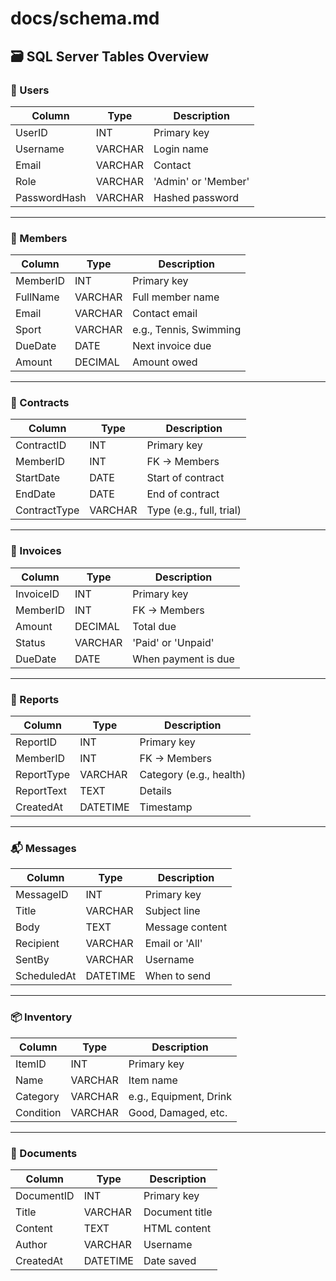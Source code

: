 # docs/schema.md

## 🗃️ SQL Server Tables Overview

### 🔐 Users
| Column       | Type       | Description              |
|--------------|------------|--------------------------|
| UserID       | INT        | Primary key              |
| Username     | VARCHAR    | Login name               |
| Email        | VARCHAR    | Contact                  |
| Role         | VARCHAR    | 'Admin' or 'Member'      |
| PasswordHash | VARCHAR    | Hashed password          |

---

### 👥 Members
| Column     | Type       | Description              |
|------------|------------|--------------------------|
| MemberID   | INT        | Primary key              |
| FullName   | VARCHAR    | Full member name         |
| Email      | VARCHAR    | Contact email            |
| Sport      | VARCHAR    | e.g., Tennis, Swimming   |
| DueDate    | DATE       | Next invoice due         |
| Amount     | DECIMAL    | Amount owed              |

---

### 📄 Contracts
| Column       | Type       | Description              |
|--------------|------------|--------------------------|
| ContractID   | INT        | Primary key              |
| MemberID     | INT        | FK → Members             |
| StartDate    | DATE       | Start of contract        |
| EndDate      | DATE       | End of contract          |
| ContractType | VARCHAR    | Type (e.g., full, trial) |

---

### 🧾 Invoices
| Column     | Type       | Description              |
|------------|------------|--------------------------|
| InvoiceID  | INT        | Primary key              |
| MemberID   | INT        | FK → Members             |
| Amount     | DECIMAL    | Total due                |
| Status     | VARCHAR    | 'Paid' or 'Unpaid'       |
| DueDate    | DATE       | When payment is due      |

---

### 🧠 Reports
| Column     | Type       | Description              |
|------------|------------|--------------------------|
| ReportID   | INT        | Primary key              |
| MemberID   | INT        | FK → Members             |
| ReportType | VARCHAR    | Category (e.g., health)  |
| ReportText | TEXT       | Details                  |
| CreatedAt  | DATETIME   | Timestamp                |

---

### 📬 Messages
| Column       | Type     | Description             |
|--------------|----------|-------------------------|
| MessageID    | INT      | Primary key             |
| Title        | VARCHAR  | Subject line            |
| Body         | TEXT     | Message content         |
| Recipient    | VARCHAR  | Email or 'All'          |
| SentBy       | VARCHAR  | Username                |
| ScheduledAt  | DATETIME | When to send            |

---

### 📦 Inventory
| Column     | Type     | Description             |
|------------|----------|-------------------------|
| ItemID     | INT      | Primary key             |
| Name       | VARCHAR  | Item name               |
| Category   | VARCHAR  | e.g., Equipment, Drink  |
| Condition  | VARCHAR  | Good, Damaged, etc.     |

---

### 📁 Documents
| Column      | Type     | Description            |
|-------------|----------|------------------------|
| DocumentID  | INT      | Primary key            |
| Title       | VARCHAR  | Document title         |
| Content     | TEXT     | HTML content           |
| Author      | VARCHAR  | Username               |
| CreatedAt   | DATETIME | Date saved             |
